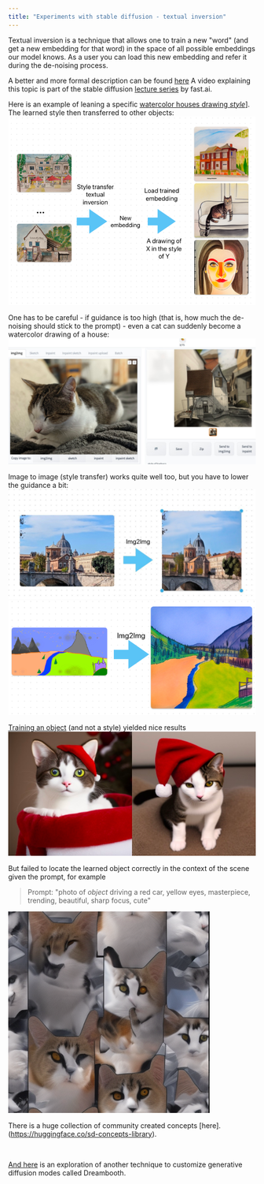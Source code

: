 ```yaml
---
title: "Experiments with stable diffusion - textual inversion"
---
```


Textual inversion is a technique that allows one to train a new "word" (and get a new embedding for that word)
in the space of all possible embeddings our model knows.
As a user you can load this new embedding and refer it during the de-noising process. 

A better and more formal description can be found [here](https://huggingface.co/docs/diffusers/training/text_inversion)
A video explaining this topic is part of the stable diffusion [lecture series](https://www.youtube.com/watch?v=0_BBRNYInx8) by fast.ai. 

Here is an example of leaning a specific [watercolor houses drawing *style*](https://huggingface.co/sd-concepts-library/barbosa)]. 
The learned style then transferred to other objects:
![Textual inversion](https://github.com/mikegarts/ml-blog/raw/main/resources/textual_inv.png)

One has to be careful - if guidance is too high (that is, how much the de-noising should stick to the prompt) - 
even a cat can suddenly become a watercolor drawing of a house:
![img.png](https://github.com/mikegarts/ml-blog/raw/main/resources/cat_house.png)

Image to image (style transfer) works quite well too, but you have to lower the guidance a bit:
![img.png](https://github.com/mikegarts/ml-blog/raw/main/resources/img2img.png)
![img.png](https://github.com/mikegarts/ml-blog/raw/main/resources/img2img_2.png)

[Training an object](https://huggingface.co/sd-concepts-library/chukotka) (and not a style) yielded nice results 
![img.png](https://github.com/mikegarts/ml-blog/raw/main/resources/chuk.png)

But failed to locate the learned object correctly in the context of the scene given the prompt, for example

> Prompt: "photo of *object* driving a red car, yellow eyes, masterpiece, trending, beautiful, sharp focus, cute"
> 
![img.png](https://github.com/mikegarts/ml-blog/raw/main/resources/fail.png)

There is a huge collection of community created concepts [here].(https://huggingface.co/sd-concepts-library).

<br>

[And here](https://mikegarts.github.io/ml-blog/2023/01/30/stable-diffusion-dreambooth.html) is an
exploration of another technique to customize generative diffusion modes called Dreambooth.
